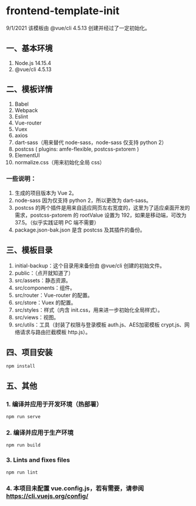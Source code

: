 # frontend-template-init
9/1/2021
该模板由 @vue/cli 4.5.13 创建并经过了一定初始化。

## 一、基本环境
1. Node.js 14.15.4
2. @vue/cli 4.5.13

## 二、模板详情
1. Babel
2. Webpack
3. Eslint
4. Vue-router
5. Vuex
6. axios
7. dart-sass（用来替代 node-sass，node-sass 仅支持 python 2）
8. postcss ( plugins: amfe-flexible, postcss-pxtorem )
9. ElementUI
10. normalize.css（用来初始化全局 css）

### 一些说明：
1. 生成的项目版本为 Vue 2。
2. node-sass 因为仅支持 python 2，所以更改为 dart-sass。
3. postcss 的两个插件是用来自适应网页左右宽度的，这里为了适应桌面开发的需求，postcss-pxtorem 的 rootValue 设置为 192，如果是移动端，可改为 37.5。（似乎实践证明 PC 端不需要）
4. package.json-bak.json 是含 postcss 及其插件的备份。

## 三、模板目录
1. initial-backup：这个目录用来备份由 @vue/cli 创建的初始文件。
2. public：（点开就知道了）
3. src/assets：静态资源。
4. src/components：组件。
5. src/router：Vue-router 的配置。
6. src/store：Vuex 的配置。
7. src/styles：样式（内含 init.css，用来进一步初始化全局样式）。
8. src/views：视图。
9. src/utils：工具（封装了权限与登录模板 auth.js、AES加密模板 crypt.js、网络请求与路由拦截模板 http.js）。

## 四、项目安装
```
npm install
```

## 五、其他
### 1. 编译并应用于开发环境（热部署）
```
npm run serve
```

### 2. 编译并应用于生产环境
```
npm run build
```

### 3. Lints and fixes files
```
npm run lint
```

### 4. 本项目未配置 vue.config.js，若有需要，请参阅 https://cli.vuejs.org/config/
